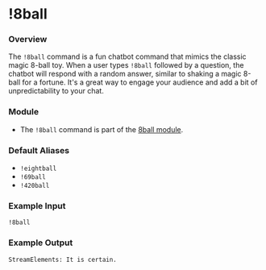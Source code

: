 # !8ball

### Overview

The `!8ball` command is a fun chatbot command that mimics the classic magic 8-ball toy. When a user types `!8ball` followed by a question, the chatbot will respond with a random answer, similar to shaking a magic 8-ball for a fortune. It's a great way to engage your audience and add a bit of unpredictability to your chat.

### Module

- The `!8ball` command is part of the [8ball module](../../modules/bingo).

### Default Aliases

- `!eightball`
- `!69ball`
- `!420ball`

### Example Input

```
!8ball 
```

### Example Output

```
StreamElements: It is certain.
```
